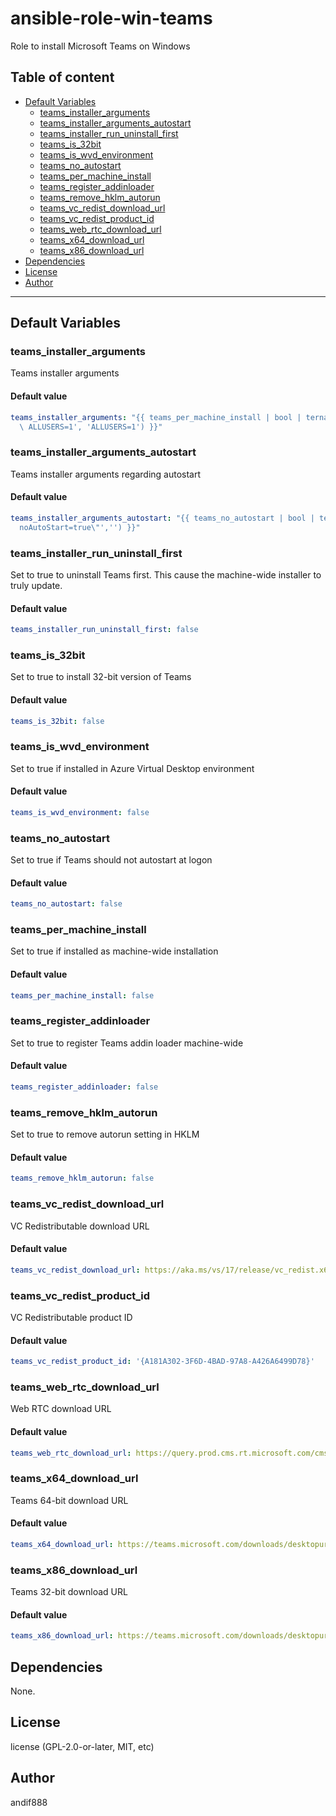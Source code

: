 # ansible-role-win-teams

Role to install Microsoft Teams on Windows

## Table of content

- [Default Variables](#default-variables)
  - [teams_installer_arguments](#teams_installer_arguments)
  - [teams_installer_arguments_autostart](#teams_installer_arguments_autostart)
  - [teams_installer_run_uninstall_first](#teams_installer_run_uninstall_first)
  - [teams_is_32bit](#teams_is_32bit)
  - [teams_is_wvd_environment](#teams_is_wvd_environment)
  - [teams_no_autostart](#teams_no_autostart)
  - [teams_per_machine_install](#teams_per_machine_install)
  - [teams_register_addinloader](#teams_register_addinloader)
  - [teams_remove_hklm_autorun](#teams_remove_hklm_autorun)
  - [teams_vc_redist_download_url](#teams_vc_redist_download_url)
  - [teams_vc_redist_product_id](#teams_vc_redist_product_id)
  - [teams_web_rtc_download_url](#teams_web_rtc_download_url)
  - [teams_x64_download_url](#teams_x64_download_url)
  - [teams_x86_download_url](#teams_x86_download_url)
- [Dependencies](#dependencies)
- [License](#license)
- [Author](#author)

---

## Default Variables

### teams_installer_arguments

Teams installer arguments

#### Default value

```YAML
teams_installer_arguments: "{{ teams_per_machine_install | bool | ternary('ALLUSER=1\
  \ ALLUSERS=1', 'ALLUSERS=1') }}"
```

### teams_installer_arguments_autostart

Teams installer arguments regarding autostart

#### Default value

```YAML
teams_installer_arguments_autostart: "{{ teams_no_autostart | bool | ternary('OPTIONS=\"\
  noAutoStart=true\"','') }}"
```

### teams_installer_run_uninstall_first

Set to true to uninstall Teams first. This cause the machine-wide installer to truly update.

#### Default value

```YAML
teams_installer_run_uninstall_first: false
```

### teams_is_32bit

Set to true to install 32-bit version of Teams

#### Default value

```YAML
teams_is_32bit: false
```

### teams_is_wvd_environment

Set to true if installed in Azure Virtual Desktop environment

#### Default value

```YAML
teams_is_wvd_environment: false
```

### teams_no_autostart

Set to true if Teams should not autostart at logon

#### Default value

```YAML
teams_no_autostart: false
```

### teams_per_machine_install

Set to true if installed as machine-wide installation

#### Default value

```YAML
teams_per_machine_install: false
```

### teams_register_addinloader

Set to true to register Teams addin loader machine-wide

#### Default value

```YAML
teams_register_addinloader: false
```

### teams_remove_hklm_autorun

Set to true to remove autorun setting in HKLM

#### Default value

```YAML
teams_remove_hklm_autorun: false
```

### teams_vc_redist_download_url

VC Redistributable download URL

#### Default value

```YAML
teams_vc_redist_download_url: https://aka.ms/vs/17/release/vc_redist.x64.exe
```

### teams_vc_redist_product_id

VC Redistributable product ID

#### Default value

```YAML
teams_vc_redist_product_id: '{A181A302-3F6D-4BAD-97A8-A426A6499D78}'
```

### teams_web_rtc_download_url

Web RTC download URL

#### Default value

```YAML
teams_web_rtc_download_url: https://query.prod.cms.rt.microsoft.com/cms/api/am/binary/RWQ1UW
```

### teams_x64_download_url

Teams 64-bit download URL

#### Default value

```YAML
teams_x64_download_url: https://teams.microsoft.com/downloads/desktopurl?env=production&plat=windows&arch=x64&managedInstaller=true&download=true
```

### teams_x86_download_url

Teams 32-bit download URL

#### Default value

```YAML
teams_x86_download_url: https://teams.microsoft.com/downloads/desktopurl?env=production&plat=windows&managedInstaller=true&download=true
```



## Dependencies

None.

## License

license (GPL-2.0-or-later, MIT, etc)

## Author

andif888

